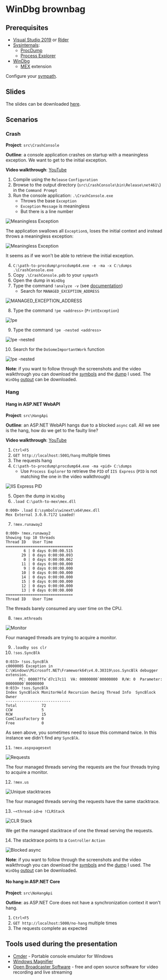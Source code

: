 # WinDbg brownbag

## Prerequisites

- [Visual Studio 2019][vs-2019] or [Rider][rider]
- [Sysinternals][sysinternals]:
  - [ProcDump][procdump]
  - [Process Explorer][process-explorer]
- [WinDbg][windbg]
  - [MEX][mex] extension

Configure your [sympath][sympath].

## Slides

The slides can be downloaded [here][windbg-slides].

## Scenarios

### Crash

**Project**: `src\CrashConsole`

**Outline**: a console application crashes on startup with a meaningless exception. We want to get to the initial exception.

**Video walkthrough**: [YouTube][youtube-crash]

1. Compile using the `Release` `Configuration`
1. Browse to the output directory (`src\CrashConsole\bin\Release\net461\`) in the `Command Prompt`
1. Run the console application: `.\CrashConsole.exe`
    - Throws the base `Exception`
    - `Exception` `Message` is meaningless
    - But there is a line number

![Meaningless Exception](docs/crash/meaningless-exception.png)

The application swallows all `Exception`s, loses the initial context and instead throws a meaningless exception:

![Meaningless Exception](docs/crash/swallow-exception.png)

It seems as if we won't be able to retrieve the initial exception.

4. `C:\path-to-procdump\procdump64.exe -e -ma -x C:\dumps .\CrashConsole.exe`
1. Copy `.\CrashConsole.pdb` to your `sympath`
1. Open the dump in `WinDbg`
1. Type the command `!analyze -v` (see [documentation][documentation-analyze-v])
    - Search for `MANAGED_EXCEPTION_ADDRESS`

![MANAGED_EXCEPTION_ADDRESS](docs/crash/managed-exception-address.png)

8. Type the command `!pe <address>` (`PrintException`)

![!pe <address>](docs/crash/pe.png)

9. Type the command `!pe -nested <address>`

![!pe -nested <address>](docs/crash/pe-nested.png)

10. Search for the `DoSomeImportantWork` function

![!pe -nested <address>](docs/crash/invalid-operation-exception.png)

**Note**: if you want to follow through the screenshots and the video walkthrough you can download the [symbols][crash-pdb] and the [dump][crash-dump] I used. The `WinDbg` [output][windbg-crash-output] can be downloaded.

### Hang

#### Hang in ASP.NET WebAPI

**Project**: `src\HangApi`

**Outline**: an ASP.NET WebAPI hangs due to a blocked `async` call. All we see is the hang, how do we get to the faulty line?

**Video walkthrough**: [YouTube][youtube-hang]

1. `Ctrl+F5`
1. `GET http://localhost:5001/hang` multiple times
1. The requests hang
1. `C:\path-to-procdump\procdump64.exe -ma <pid> C:\dumps`
    - Use `Process Explorer` to retrieve the `PID` of `IIS Express` (`PID` is not matching the one in the video walkthrough)

![IIS Express PID](docs/hang/iis-express-pid.png)

5. Open the dump in `WinDbg`
1. `.load C:\path-to-mex\mex.dll`

```text
0:000> .load E:\symbols\winext\x64\mex.dll
Mex External 3.0.0.7172 Loaded!
```

7. `!mex.runaway2`

```text
0:000> !mex.runaway2
Showing top 10 threads
Thread ID   User Time
==============================
        6 | 0 days 0:00:00.515
       29 | 0 days 0:00:00.093
        0 | 0 days 0:00:00.062
       11 | 0 days 0:00:00.000
        9 | 0 days 0:00:00.000
       10 | 0 days 0:00:00.000
       14 | 0 days 0:00:00.000
       15 | 0 days 0:00:00.000
       12 | 0 days 0:00:00.000
       13 | 0 days 0:00:00.000
==============================
Thread ID   User Time
```

The threads barely consumed any user time on the CPU.

8. `!mex.mthreads`

![Monitor](docs/hang/monitor.png)

Four managed threads are trying to acquire a monitor.

9. `.loadby sos clr`
1. `!sos.SyncBlk`

```text
0:033> !sos.SyncBlk
c0000005 Exception in C:\Windows\Microsoft.NET\Framework64\v4.0.30319\sos.SyncBlk debugger extension.
      PC: 00007ffe`d7c17c11  VA: 00000000`00000000  R/W: 0  Parameter: 00000000`00000000
0:033> !sos.SyncBlk
Index SyncBlock MonitorHeld Recursion Owning Thread Info  SyncBlock Owner
-----------------------------
Total           72
CCW             5
RCW             15
ComClassFactory 0
Free            0
```

As seen above, you sometimes need to issue this command twice. In this instance we didn't find any `SyncBlk`.

11. `!mex.aspxpagesext`

![Requests](docs/hang/requests.png)

The four managed threads serving the requests are the four threads trying to acquire a monitor.

12. `!mex.us`

![Unique stacktraces](docs/hang/unique-stacktraces.png)

The four managed threads serving the requests have the same stacktrace.

13. `~<thread-id>e !CLRStack`

![CLR Stack](docs/hang/clr-stack.png)

We get the managed stacktrace of one the thread serving the requests.

14. The stacktrace points to a `Controller` `Action`

![Blocked async](docs/hang/blocked-async.png)

**Note**: if you want to follow through the screenshots and the video walkthrough you can download the [symbols][hang-pdb] and the [dump][hang-dump] I used. The `WinDbg` [output][windbg-hang-output] can be downloaded.

#### No hang in ASP.NET Core

**Project**: `src\NoHangApi`

**Outline**: as ASP.NET Core does not have a synchronization context it won't hang.

1. `Ctrl+F5`
1. `GET http://localhost:5000/no-hang` multiple times
1. The requests complete as expected

## Tools used during the presentation

- [Cmder][cmder] - Portable console emulator for Windows
- [Windows Magnifier][windows-magnifier]
- [Open Broadcaster Software][obs] - free and open source software for video recording and live streaming

[vs-2019]: https://www.visualstudio.com/downloads/
[rider]: https://www.jetbrains.com/rider/
[windbg-slides]: docs/WinDbg.pptx
[sysinternals]: https://docs.microsoft.com/en-us/sysinternals/
[procdump]: https://docs.microsoft.com/en-us/sysinternals/downloads/procdump
[process-explorer]: https://docs.microsoft.com/en-us/sysinternals/downloads/process-explorer
[windbg]: https://github.com/gabrielweyer/nuggets/blob/master/docs/windbg/README.md#download-and-install-windbg
[sympath]: https://github.com/gabrielweyer/nuggets/blob/master/docs/windbg/README.md#configure-the-symbols
[cmder]: http://cmder.net/
[windows-magnifier]: https://support.microsoft.com/en-au/help/11542/windows-use-magnifier
[mex]: https://www.microsoft.com/en-us/download/details.aspx?id=53304
[crash-pdb]: https://gabrielweyer.blob.core.windows.net/blob-samples/windbg-brownbag-1/crash/CrashConsole.pdb
[crash-dump]: https://gabrielweyer.blob.core.windows.net/blob-samples/windbg-brownbag-1/crash/CrashConsole.exe_180422_083132.dmp
[hang-pdb]: https://gabrielweyer.blob.core.windows.net/blob-samples/windbg-brownbag-1/hang/HangApi.pdb
[hang-dump]: https://gabrielweyer.blob.core.windows.net/blob-samples/windbg-brownbag-1/hang/iisexpress.exe_180422_092250.dmp
[obs]: https://obsproject.com/
[youtube-crash]: https://youtu.be/Pw9LnUEc8Q0
[documentation-analyze-v]: https://docs.microsoft.com/en-us/windows-hardware/drivers/debugger/using-the--analyze-extension
[youtube-hang]: https://youtu.be/yWifxJfvJsQ
[windbg-crash-output]: docs/crash/windbg-output.txt
[windbg-hang-output]: docs/hang/windbg-output.txt

